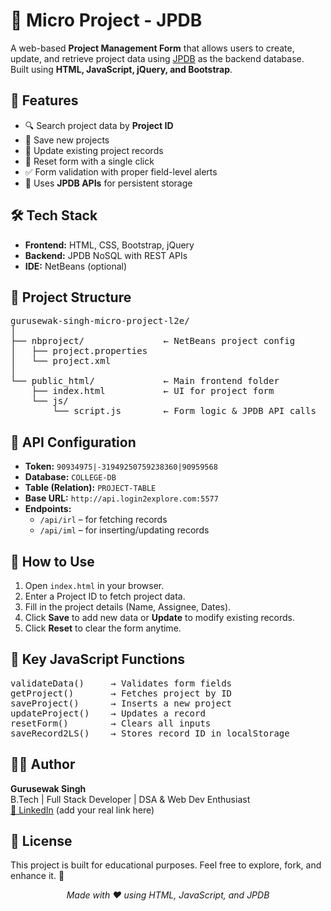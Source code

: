 <h1>📁 Micro Project - JPDB</h1>
<p>
A web-based <strong>Project Management Form</strong> that allows users to create, update, and retrieve project data using <a href="http://login2explore.com/" target="_blank">JPDB</a> as the backend database.<br>
Built using <strong>HTML, JavaScript, jQuery, and Bootstrap</strong>.
</p>

<h2>🚀 Features</h2>
<ul>
  <li>🔍 Search project data by <strong>Project ID</strong></li>
  <li>💾 Save new projects</li>
  <li>📝 Update existing project records</li>
  <li>🧼 Reset form with a single click</li>
  <li>✅ Form validation with proper field-level alerts</li>
  <li>🔗 Uses <strong>JPDB APIs</strong> for persistent storage</li>
</ul>

<h2>🛠️ Tech Stack</h2>
<ul>
  <li><strong>Frontend:</strong> HTML, CSS, Bootstrap, jQuery</li>
  <li><strong>Backend:</strong> JPDB NoSQL with REST APIs</li>
  <li><strong>IDE:</strong> NetBeans (optional)</li>
</ul>

<h2>📂 Project Structure</h2>
<pre>
gurusewak-singh-micro-project-l2e/
│
├── nbproject/               ← NetBeans project config
│   ├── project.properties
│   └── project.xml
│
└── public_html/             ← Main frontend folder
    ├── index.html           ← UI for project form
    └── js/
        └── script.js        ← Form logic & JPDB API calls
</pre>

<h2>🔗 API Configuration</h2>
<ul>
  <li><strong>Token:</strong> <code>90934975|-31949250759238360|90959568</code></li>
  <li><strong>Database:</strong> <code>COLLEGE-DB</code></li>
  <li><strong>Table (Relation):</strong> <code>PROJECT-TABLE</code></li>
  <li><strong>Base URL:</strong> <code>http://api.login2explore.com:5577</code></li>
  <li><strong>Endpoints:</strong>
    <ul>
      <li><code>/api/irl</code> – for fetching records</li>
      <li><code>/api/iml</code> – for inserting/updating records</li>
    </ul>
  </li>
</ul>

<h2>🧪 How to Use</h2>
<ol>
  <li>Open <code>index.html</code> in your browser.</li>
  <li>Enter a Project ID to fetch project data.</li>
  <li>Fill in the project details (Name, Assignee, Dates).</li>
  <li>Click <strong>Save</strong> to add new data or <strong>Update</strong> to modify existing records.</li>
  <li>Click <strong>Reset</strong> to clear the form anytime.</li>
</ol>

<h2>📌 Key JavaScript Functions</h2>
<pre>
validateData()     → Validates form fields
getProject()       → Fetches project by ID
saveProject()      → Inserts a new project
updateProject()    → Updates a record
resetForm()        → Clears all inputs
saveRecord2LS()    → Stores record ID in localStorage
</pre>

<h2>👨‍💻 Author</h2>
<p>
<strong>Gurusewak Singh</strong><br>
B.Tech | Full Stack Developer | DSA & Web Dev Enthusiast<br>
<a href="https://www.linkedin.com/" target="_blank">🔗 LinkedIn</a> (add your real link here)
</p>

<h2>📄 License</h2>
<p>This project is built for educational purposes. Feel free to explore, fork, and enhance it. 🤝</p>

<p align="center"><em>Made with ❤️ using HTML, JavaScript, and JPDB</em></p>
